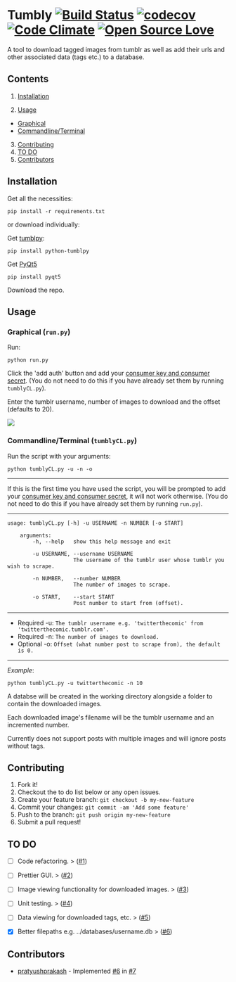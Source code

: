 # Tumbly [![Build Status](https://travis-ci.org/BryceFury/tumbly.svg?branch=master)](https://travis-ci.org/BryceFury/tumbly) [![codecov](https://codecov.io/gh/BryceFury/tumbly/branch/master/graph/badge.svg)](https://codecov.io/gh/BryceFury/tumbly) [![Code Climate](https://codeclimate.com/repos/57f7356ba06b6a2fa8001247/badges/037f6832825799fa607f/gpa.svg)](https://codeclimate.com/repos/57f7356ba06b6a2fa8001247/feed) [![Open Source Love](https://badges.frapsoft.com/os/mit/mit.svg?v=102)](https://github.com/ellerbrock/open-source-badge/)


A tool to download tagged images from tumblr as well as add their urls and other associated data (tags etc.) to a database.


## Contents  
1. [Installation](#installation)

2. [Usage](#usage)
 - [Graphical](#graphical)
 - [Commandline/Terminal](#terminal)
 
3. [Contributing](#contributing)
4. [TO DO](#todo)
4. [Contributors](#contributors)
  
  
## Installation<a name="installation"/>

Get all the necessities:
    
    pip install -r requirements.txt
    
or download individually:

Get [tumblpy](https://github.com/michaelhelmick/python-tumblpy):

    pip install python-tumblpy
    
Get [PyQt5](https://www.riverbankcomputing.com/software/pyqt/download5)

    pip install pyqt5

Download the repo.


## Usage<a name="usage"/>

### Graphical<a name="graphical"/> (```run.py```)

Run:

    python run.py

Click the 'add auth' button and add your [consumer key and consumer secret](https://www.tumblr.com/docs/en/api/v2). 
(You do not need to do this if you have already set them by running ```tumblyCL.py```).
   
Enter the tumblr username, number of images to download and the offset (defaults to 20).

![](https://raw.githubusercontent.com/BryceFury/tumbly/master/assets/screenshots/tumbly_screenshot.png)


### Commandline/Terminal<a name="terminal"/> (```tumblyCL.py```)


Run the script with your arguments:

    python tumblyCL.py -u -n -o
    
***

If this is the first time you have used the script, you will be prompted to add your [consumer key and consumer secret](https://www.tumblr.com/docs/en/api/v2), it will not work otherwise.
(You do not need to do this if you have already set them by running ```run.py```).

***
    usage: tumblyCL.py [-h] -u USERNAME -n NUMBER [-o START]

        arguments:
            -h, --help   show this help message and exit
        
            -u USERNAME, --username USERNAME
                         The username of the tumblr user whose tumblr you wish to scrape.
                     
            -n NUMBER,   --number NUMBER
                         The number of images to scrape.
                     
            -o START,    --start START
                         Post number to start from (offset).
                         
***

- Required -u: ```The tumblr username e.g. 'twitterthecomic' from 'twitterthecomic.tumblr.com'.```
- Required -n: ```The number of images to download.```
- Optional -o: ```Offset (what number post to scrape from), the default is 0.```

***

_Example_:

    python tumblyCL.py -u twitterthecomic -n 10

A databse will be created in the working directory alongside a folder to contain the downloaded images.

Each downloaded image's filename will be the tumblr username and an incremented number.

Currently does not support posts with multiple images and will ignore posts without tags.


## Contributing<a name="contributing"/> 
1. Fork it!
2. Checkout the to do list below or any open issues.
3. Create your feature branch: `git checkout -b my-new-feature`
4. Commit your changes: `git commit -am 'Add some feature'`
5. Push to the branch: `git push origin my-new-feature`
6. Submit a pull request!


## TO DO<a name="todo"/> 

- [ ] Code refactoring. > ([#1](https://github.com/BryceFury/tumbly/issues/1))
- [ ] Prettier GUI. > ([#2](https://github.com/BryceFury/tumbly/issues/2))
- [ ] Image viewing functionality for downloaded images. > ([#3](https://github.com/BryceFury/tumbly/issues/3))
- [ ] Unit testing. > ([#4](https://github.com/BryceFury/tumbly/issues/4))
- [ ] Data viewing for downloaded tags, etc. > ([#5](https://github.com/BryceFury/tumbly/issues/5))
- [X] Better filepaths e.g. ../databases/username.db > ([#6](https://github.com/BryceFury/tumbly/issues/6))


## Contributors<a name="contributors"/> 
- [pratyushprakash](https://github.com/pratyushprakash) - Implemented [#6](https://github.com/BryceFury/tumbly/issues/6) in [#7](https://github.com/BryceFury/tumbly/pull/7)



